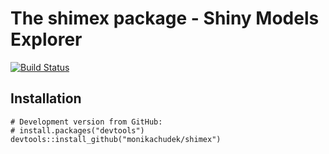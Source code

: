 The shimex package - Shiny Models Explorer
==================================================================================================================

[![Build Status](https://travis-ci.org/monikachudek/shimex.svg?branch=master)](https://travis-ci.org/monikachudek/shimex)



## Installation

```{r}
# Development version from GitHub:
# install.packages("devtools")
devtools::install_github("monikachudek/shimex")
```

